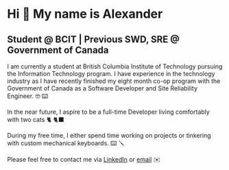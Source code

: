 Hi 👋 My name is Alexander
==========================

Student @ BCIT | Previous SWD, SRE @ Government of Canada
-----------------------------------------

I am currently a student at British Columbia Institute of Technology pursuing the Information Technology program. I have experience in the technology industry as I have recently finished my eight month co-op program with the Government of Canada as a Software Developer and Site Reliability Engineer. 🤓 ⌨️ 

In the near future, I aspire to be a full-time Developer living comfortably with two cats 🐈 🐈‍⬛

During my free time, I either spend time working on projects or tinkering with custom mechanical keyboards. ⌨️ 🪛

Please feel free to contact me via [LinkedIn](https://www.linkedin.com/in/alexander-amog/) or [email](mailto:aamog@my.bcit.ca) ✉️
